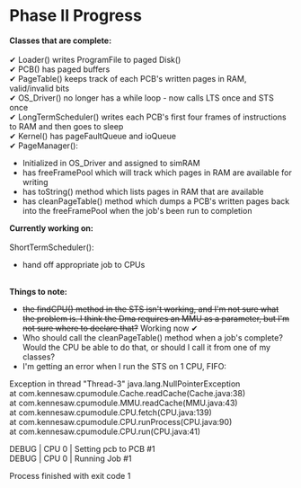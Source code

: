 # Phase II Progress

<b>Classes that are complete:</b>
<br>
<br>&#10004; Loader() writes ProgramFile to paged Disk()
<br>&#10004; PCB() has paged buffers
<br>&#10004; PageTable() keeps track of each PCB's written pages in RAM, valid/invalid bits
<br>&#10004; OS_Driver() no longer has a while loop - now calls LTS once and STS once
<br>&#10004; LongTermScheduler() writes each PCB's first four frames of instructions to RAM and then goes to sleep
<br>&#10004; Kernel() has pageFaultQueue and ioQueue
<br>&#10004; PageManager():
- Initialized in OS_Driver and assigned to simRAM
- has freeFramePool which will track which pages in RAM are available for writing
- has toString() method which lists pages in RAM that are available
- has cleanPageTable() method which dumps a PCB's written pages back into the freeFramePool when the job's been run to completion

<b>Currently working on:</b>
<br>
<br>ShortTermScheduler():
- hand off appropriate job to CPUs

<br><b>Things to note:</b>
- <strike>the findCPU() method in the STS isn't working, and I'm not sure what the problem is. I think the Dma requires an MMU as a parameter, but I'm not sure where to declare that?</strike> Working now  &#10004;
- Who should call the cleanPageTable() method when a job's complete? Would the CPU be able to do that, or should I call it from one of my classes?
- I'm getting an error when I run the STS on 1 CPU, FIFO:

Exception in thread "Thread-3" java.lang.NullPointerException
  <br>  at com.kennesaw.cpumodule.Cache.readCache(Cache.java:38)
	<br>  at com.kennesaw.cpumodule.MMU.readCache(MMU.java:43)
	<br>  at com.kennesaw.cpumodule.CPU.fetch(CPU.java:139)
	<br>  at com.kennesaw.cpumodule.CPU.runProcess(CPU.java:90)
	<br>  at com.kennesaw.cpumodule.CPU.run(CPU.java:41)

DEBUG | CPU 0 | Setting pcb to PCB #1
<br>DEBUG | CPU 0 | Running Job #1

Process finished with exit code 1
